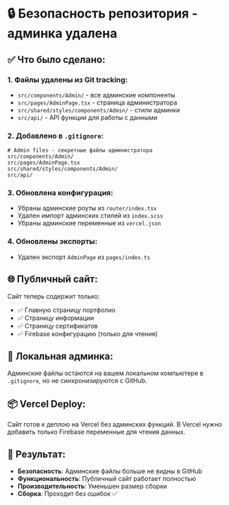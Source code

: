 # 🔒 Безопасность репозитория - админка удалена

## ✅ Что было сделано:

### 1. Файлы удалены из Git tracking:

- `src/components/Admin/` - все админские компоненты
- `src/pages/AdminPage.tsx` - страница администратора
- `src/shared/styles/components/Admin/` - стили админки
- `src/api/` - API функции для работы с данными

### 2. Добавлено в `.gitignore`:

```
# Admin files - секретные файлы администратора
src/components/Admin/
src/pages/AdminPage.tsx
src/shared/styles/components/Admin/
src/api/
```

### 3. Обновлена конфигурация:

- Убраны админские роуты из `router/index.tsx`
- Удален импорт админских стилей из `index.scss`
- Убраны админские переменные из `vercel.json`

### 4. Обновлены экспорты:

- Удален экспорт `AdminPage` из `pages/index.ts`

## 🌐 Публичный сайт:

Сайт теперь содержит только:

- ✅ Главную страницу портфолио
- ✅ Страницу информации
- ✅ Страницу сертификатов
- ✅ Firebase конфигурацию (только для чтения)

## 🔐 Локальная админка:

Админские файлы остаются на вашем локальном компьютере в `.gitignore`, но не синхронизируются с GitHub.

## 📦 Vercel Deploy:

Сайт готов к деплою на Vercel без админских функций. В Vercel нужно добавить только Firebase переменные для чтения данных.

## 🚀 Результат:

- **Безопасность**: Админские файлы больше не видны в GitHub
- **Функциональность**: Публичный сайт работает полностью
- **Производительность**: Уменьшен размер сборки
- **Сборка**: Проходит без ошибок ✅
